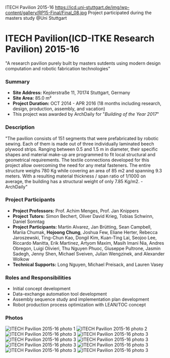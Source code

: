 ITECH Pavilion 2015-16
https://icd.uni-stuttgart.de/img/wp-content/gallery/RP15-Final/Final_08.jpg
Project participated during the masters study @Uni Stuttgart

# ITECH Pavilion(ICD-ITKE Research Pavilion) 2015-16
"A research pavilion purely built by masters sutdents using modern design computation and robotic fabrication technologies"

### Summary
- **Site Address:** Keplerstraße 11, 70174 Stuttgart, Germany
- **Site Area:** 85.0 m²
- **Project Duration:** OCT 2014 - APR 2016 (18 months including research, design, production, assembly, and vacation)
- This project was awarded by ArchDaily for "*Building of the Year 2017*"

### Description
"The pavilion consists of 151 segments that were prefabricated by robotic sewing. Each of them is made out of three individually laminated beech plywood strips. Ranging between 0.5 and 1.5 m in diameter, their specific shapes and material make-up are programmed to fit local structural and geometrical requirements. The textile connections developed for this project allow overcoming the need for any metal fasteners. The entire structure weighs 780 Kg while covering an area of 85 m2 and spanning 9.3 meters. With a resulting material thickness / span ratio of 1/1000 on average, the building has a structural weight of only 7.85 Kg/m2. - ArchDaily"

### Project Participants
- **Project Professors:** Prof. Achim Menges, Prof. Jan Knippers
- **Project Tutors:** Simon Bechert, Oliver David Krieg, Tobias Schwinn, Daniel Sonntag
- **Project Participants:** Martin Alvarez, Jan Brütting, Sean Campbell, Mariia Chumak, **Hojoong Chung**, Joshua Few, Eliane Herter, Rebecca Jaroszewski, Ting-Chun Kao, Dongil Kim, Kuan-Ting Lai, Seojoo Lee, Riccardo Manitta, Erik Martinez, Artyom Maxim, Masih Imani Nia, Andres Obregon, Luigi Olivieri, Thu Nguyen Phuoc, Giuseppe Pultrone, Jasmin Sadegh, Jenny Shen, Michael Sveiven, Julian Wengzinek, and Alexander Wolkow
- **Technical Supports:** Long Nguyen, Michael Preisack, and Lauren Vasey

### Roles and Responsibilities
- Initial concept development
- Data-exchange automation tool development
- Assembly sequence study and implementation plan development
- Robot production process optimization with LEAN/TOC concept

### Photos
![ITECH Pavilion 2015-16 photo 1](https://www.icd.uni-stuttgart.de/img/wp-content/gallery/RP15-Final/Final_01.jpg)
![ITECH Pavilion 2015-16 photo 2](https://www.icd.uni-stuttgart.de/img/wp-content/gallery/RP15-Final/Final_11.jpg)
![ITECH Pavilion 2015-16 photo 3](https://www.icd.uni-stuttgart.de/img/wp-content/gallery/RP15-Final/Final_02.jpg)
![ITECH Pavilion 2015-16 photo 3](https://www.icd.uni-stuttgart.de/img/wp-content/gallery/RP15-Process/Process_06.jpg)
![ITECH Pavilion 2015-16 photo 3](https://www.icd.uni-stuttgart.de/img/wp-content/gallery/RP15-Process/Process_08.jpg)
![ITECH Pavilion 2015-16 photo 3](https://www.icd.uni-stuttgart.de/img/wp-content/gallery/RP15-Process/Process_10.jpg)
![ITECH Pavilion 2015-16 photo 3](https://www.icd.uni-stuttgart.de/img/wp-content/gallery/RP15-Process/Process_12.jpg)
![ITECH Pavilion 2015-16 photo 3](https://www.icd.uni-stuttgart.de/img/wp-content/gallery/RP15-Process/Process_15.jpg)
![ITECH Pavilion 2015-16 photo 3](https://www.icd.uni-stuttgart.de/img/wp-content/gallery/RP15-Process/Process_16.jpg)
![ITECH Pavilion 2015-16 photo 3](https://www.icd.uni-stuttgart.de/img/wp-content/gallery/RP15-Process/Process_17.jpg)